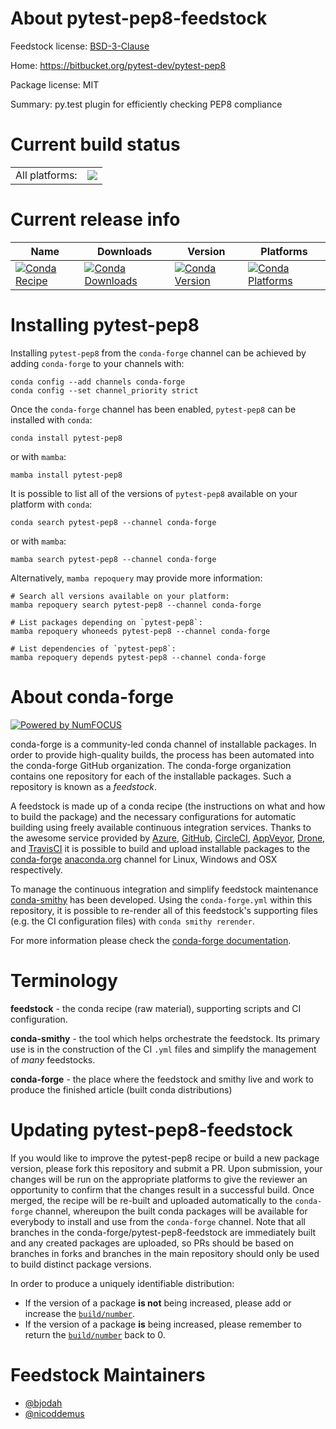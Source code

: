 About pytest-pep8-feedstock
===========================

Feedstock license: [BSD-3-Clause](https://github.com/conda-forge/pytest-pep8-feedstock/blob/main/LICENSE.txt)

Home: https://bitbucket.org/pytest-dev/pytest-pep8

Package license: MIT

Summary: py.test plugin for efficiently checking PEP8 compliance

Current build status
====================


<table><tr><td>All platforms:</td>
    <td>
      <a href="https://dev.azure.com/conda-forge/feedstock-builds/_build/latest?definitionId=3286&branchName=main">
        <img src="https://dev.azure.com/conda-forge/feedstock-builds/_apis/build/status/pytest-pep8-feedstock?branchName=main">
      </a>
    </td>
  </tr>
</table>

Current release info
====================

| Name | Downloads | Version | Platforms |
| --- | --- | --- | --- |
| [![Conda Recipe](https://img.shields.io/badge/recipe-pytest--pep8-green.svg)](https://anaconda.org/conda-forge/pytest-pep8) | [![Conda Downloads](https://img.shields.io/conda/dn/conda-forge/pytest-pep8.svg)](https://anaconda.org/conda-forge/pytest-pep8) | [![Conda Version](https://img.shields.io/conda/vn/conda-forge/pytest-pep8.svg)](https://anaconda.org/conda-forge/pytest-pep8) | [![Conda Platforms](https://img.shields.io/conda/pn/conda-forge/pytest-pep8.svg)](https://anaconda.org/conda-forge/pytest-pep8) |

Installing pytest-pep8
======================

Installing `pytest-pep8` from the `conda-forge` channel can be achieved by adding `conda-forge` to your channels with:

```
conda config --add channels conda-forge
conda config --set channel_priority strict
```

Once the `conda-forge` channel has been enabled, `pytest-pep8` can be installed with `conda`:

```
conda install pytest-pep8
```

or with `mamba`:

```
mamba install pytest-pep8
```

It is possible to list all of the versions of `pytest-pep8` available on your platform with `conda`:

```
conda search pytest-pep8 --channel conda-forge
```

or with `mamba`:

```
mamba search pytest-pep8 --channel conda-forge
```

Alternatively, `mamba repoquery` may provide more information:

```
# Search all versions available on your platform:
mamba repoquery search pytest-pep8 --channel conda-forge

# List packages depending on `pytest-pep8`:
mamba repoquery whoneeds pytest-pep8 --channel conda-forge

# List dependencies of `pytest-pep8`:
mamba repoquery depends pytest-pep8 --channel conda-forge
```


About conda-forge
=================

[![Powered by
NumFOCUS](https://img.shields.io/badge/powered%20by-NumFOCUS-orange.svg?style=flat&colorA=E1523D&colorB=007D8A)](https://numfocus.org)

conda-forge is a community-led conda channel of installable packages.
In order to provide high-quality builds, the process has been automated into the
conda-forge GitHub organization. The conda-forge organization contains one repository
for each of the installable packages. Such a repository is known as a *feedstock*.

A feedstock is made up of a conda recipe (the instructions on what and how to build
the package) and the necessary configurations for automatic building using freely
available continuous integration services. Thanks to the awesome service provided by
[Azure](https://azure.microsoft.com/en-us/services/devops/), [GitHub](https://github.com/),
[CircleCI](https://circleci.com/), [AppVeyor](https://www.appveyor.com/),
[Drone](https://cloud.drone.io/welcome), and [TravisCI](https://travis-ci.com/)
it is possible to build and upload installable packages to the
[conda-forge](https://anaconda.org/conda-forge) [anaconda.org](https://anaconda.org/)
channel for Linux, Windows and OSX respectively.

To manage the continuous integration and simplify feedstock maintenance
[conda-smithy](https://github.com/conda-forge/conda-smithy) has been developed.
Using the ``conda-forge.yml`` within this repository, it is possible to re-render all of
this feedstock's supporting files (e.g. the CI configuration files) with ``conda smithy rerender``.

For more information please check the [conda-forge documentation](https://conda-forge.org/docs/).

Terminology
===========

**feedstock** - the conda recipe (raw material), supporting scripts and CI configuration.

**conda-smithy** - the tool which helps orchestrate the feedstock.
                   Its primary use is in the construction of the CI ``.yml`` files
                   and simplify the management of *many* feedstocks.

**conda-forge** - the place where the feedstock and smithy live and work to
                  produce the finished article (built conda distributions)


Updating pytest-pep8-feedstock
==============================

If you would like to improve the pytest-pep8 recipe or build a new
package version, please fork this repository and submit a PR. Upon submission,
your changes will be run on the appropriate platforms to give the reviewer an
opportunity to confirm that the changes result in a successful build. Once
merged, the recipe will be re-built and uploaded automatically to the
`conda-forge` channel, whereupon the built conda packages will be available for
everybody to install and use from the `conda-forge` channel.
Note that all branches in the conda-forge/pytest-pep8-feedstock are
immediately built and any created packages are uploaded, so PRs should be based
on branches in forks and branches in the main repository should only be used to
build distinct package versions.

In order to produce a uniquely identifiable distribution:
 * If the version of a package **is not** being increased, please add or increase
   the [``build/number``](https://docs.conda.io/projects/conda-build/en/latest/resources/define-metadata.html#build-number-and-string).
 * If the version of a package **is** being increased, please remember to return
   the [``build/number``](https://docs.conda.io/projects/conda-build/en/latest/resources/define-metadata.html#build-number-and-string)
   back to 0.

Feedstock Maintainers
=====================

* [@bjodah](https://github.com/bjodah/)
* [@nicoddemus](https://github.com/nicoddemus/)

